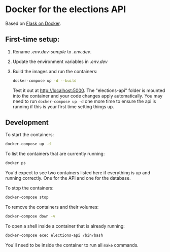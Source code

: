 # Docker for the elections API

Based on [Flask on Docker](https://github.com/testdrivenio/flask-on-docker).

## First-time setup:

1. Rename *.env.dev-sample* to *.env.dev*.
1. Update the environment variables in *.env.dev*
1. Build the images and run the containers:

    ```sh
    docker-compose up -d --build
    ```

    Test it out at [http://localhost:5000](http://localhost:5000). The "elections-api" folder is mounted into the container and your code changes apply automatically. You may need to run `docker-compose up -d` one more time to ensure the api is running if this is your first time setting things up. 
    
## Development
To start the containers:
```sh
docker-compose up -d
```

To list the containers that are currently running:
```sh
docker ps
```
You'd expect to see two containers listed here if everything is up and running correctly. One for the API and one for the database.

To stop the containers:
```sh
docker-compose stop
```

To remove the containers and their volumes:
```sh
docker-compose down -v
```

To open a shell inside a container that is already running:
```sh
docker-compose exec elections-api /bin/bash
```
You'll need to be inside the container to run all `make` commands.
